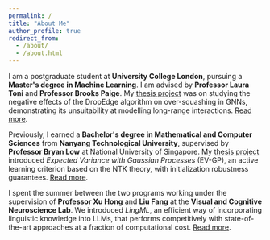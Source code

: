 ```yaml
---
permalink: /
title: "About Me"
author_profile: true
redirect_from: 
  - /about/
  - /about.html
---
```


I am a postgraduate student at **University College London**, pursuing a **Master's degree in Machine Learning**. I am advised by **Professor Laura Toni** and **Professor Brooks Paige**. My [thesis project](https://ignasa007.github.io/files/bsc-thesis_jasraj-singh.pdf) was on studying the negative effects of the DropEdge algorithm on over-squashing in GNNs, demonstrating its unsuitability at modelling long-range interactions. [Read more](https://ignasa007.github.io/publication/edge-dropping).

Previously, I earned a **Bachelor's degree in Mathematical and Computer Sciences** from **Nanyang Technological University**, supervised by **Professor Bryan Low** at National University of Singapore. My [thesis project](https://ignasa007.github.io/files/msc-thesis_jasraj-singh.pdf) introduced *Expected Variance with Gaussian Processes* (EV-GP), an active learning criterion based on the NTK theory, with initialization robustness guarantees. [Read more](https://ignasa007.github.io/publication/evgp).

I spent the summer between the two programs working under the supervision of **Professor Xu Hong** and **Liu Fang** at the **Visual and Cognitive Neuroscience Lab**. We introduced *LingML*, an efficient way of incorporating linguistic knowledge into LLMs, that performs competitively with state-of-the-art approaches at a fraction of computational cost. [Read more](https://ignasa007.github.io/publication/lingml).